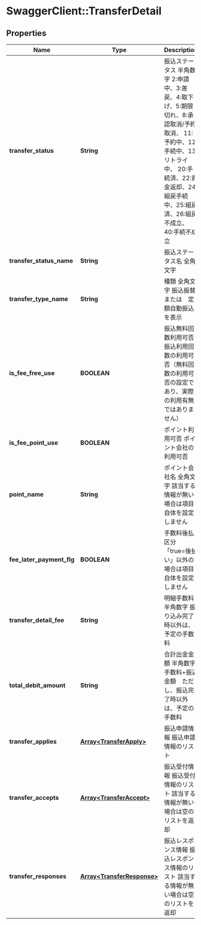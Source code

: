 # SwaggerClient::TransferDetail

## Properties
Name | Type | Description | Notes
------------ | ------------- | ------------- | -------------
**transfer_status** | **String** | 振込ステータス 半角数字 2:申請中、3:差戻、4:取下げ、5:期限切れ、8:承認取消/予約取消、 11:予約中、12:手続中、13:リトライ中、 20:手続済、22:資金返却、24:組戻手続中、25:組戻済、26:組戻不成立、 40:手続不成立  | [optional] 
**transfer_status_name** | **String** | 振込ステータス名 全角文字  | [optional] 
**transfer_type_name** | **String** | 種類 全角文字 振込振替　または　定額自動振込　を表示  | [optional] 
**is_fee_free_use** | **BOOLEAN** | 振込無料回数利用可否 振込利用回数の利用可否（無料回数の利用可否の設定であり、実際の利用有無ではありません）  | [optional] 
**is_fee_point_use** | **BOOLEAN** | ポイント利用可否 ポイント会社の利用可否  | [optional] 
**point_name** | **String** | ポイント会社名 全角文字 該当する情報が無い場合は項目自体を設定しません  | [optional] 
**fee_later_payment_flg** | **BOOLEAN** | 手数料後払区分 「true&#x3D;後払い」以外の場合は項目自体を設定しません  | [optional] 
**transfer_detail_fee** | **String** | 明細手数料 半角数字 振り込み完了時以外は、予定の手数料  | [optional] 
**total_debit_amount** | **String** | 合計出金金額 半角数字 手数料+振込金額　ただし、振込完了時以外は、予定の手数料  | [optional] 
**transfer_applies** | [**Array&lt;TransferApply&gt;**](TransferApply.md) | 振込申請情報 振込申請情報のリスト  | [optional] 
**transfer_accepts** | [**Array&lt;TransferAccept&gt;**](TransferAccept.md) | 振込受付情報 振込受付情報のリスト 該当する情報が無い場合は空のリストを返却  | [optional] 
**transfer_responses** | [**Array&lt;TransferResponse&gt;**](TransferResponse.md) | 振込レスポンス情報 振込レスポンス情報のリスト 該当する情報が無い場合は空のリストを返却  | [optional] 


